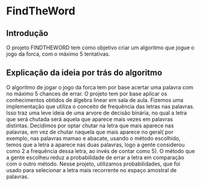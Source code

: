 # FindTheWord

## Introdução 
O projeto FINDTHEWORD tem como objetivo criar um algoritmo que jogue o jogo da forca, com o máximo 5 tentativas. 

## Explicação da ideia por trás do algoritmo
O algoritmo de jogar o jogo da forca tem por base acertar uma palavra com no máximo 5 chances de errar. O projeto tem por base aplicar os conhecimentos obtidos de álgebra linear em sala de aula. Fizemos uma implementação que utiliza o conceito de frequência das letras nas palavras. Isso traz uma leve ideia de uma arvore de decisão binária, no qual a letra que será chutada será aquela que aparece mais vezes em palavras distintas. Decidimos por optar chutar na letra que mais aparece nas palavras, em vez de chutar naquela que mais aparece no geral( por exemplo, nas palavras mamao e abacate, usando o método escolhido, temos que a letra a aparece nas duas palavras, logo a gente considerou como 2 a frequência dessa letra, ao invés de contar como 5). O método que a gente escolheu  reduz a probabilidade de errar a letra em comparação com o outro método. Nesse projeto, utilizamos probabilidades, que foi usado para selecionar a letra mais recorrente no espaço amostral de palavras.
